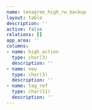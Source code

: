 ```yaml
---
name: tenagree_high_rw_backup
layout: table
description: ''
active: false
relations: []
app_area: ''
columns:
- name: high_action
  type: char(3)
  description: ''
- name: new
  type: char(3)
  description: ''
- name: tag_ref
  type: char(11)
  description: ''
---
```


